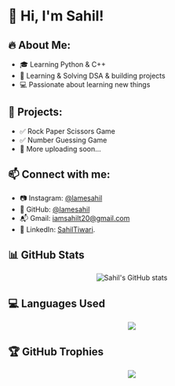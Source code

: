 # 👋 Hi, I'm Sahil!

## 🔥 About Me:
- 🎓 Learning Python & C++
- 🧠 Learning & Solving DSA & building projects
- 💻 Passionate about learning new things

## 🚀 Projects:
- ✅ Rock Paper Scissors Game
- ✅ Number Guessing Game
- 🔄 More uploading soon...

## 📫 Connect with me:
- 📷 Instagram: [@lamesahil](https://instagram.com/lamesahil)
- 🐍 GitHub: [@lamesahil](https://github.com/lamesahil)
- 📬 Gmail: iamsahilt20@gmail.com
- 🔗 LinkedIn: [SahilTiwari](https://www.linkedin.com/in/sahil-tiwari-33715433b?utm_source=share&utm_campaign=share_via&utm_content=profile&utm_medium=android_app).

## 📊 GitHub Stats

<p align="center">
  <img src="https://github-readme-stats.vercel.app/api?username=lamesahil&show_icons=true&theme=tokyonight" alt="Sahil's GitHub stats" />
</p>

## 💻 Languages Used

<p align="center">
  <img src="https://github-readme-stats.vercel.app/api/top-langs/?username=lamesahil&layout=compact&theme=tokyonight" />
</p>

## 🏆 GitHub Trophies

<p align="center">
  <img src="https://github-profile-trophy.vercel.app/?username=lamesahil&theme=tokyonight&no-frame=true&row=1&column=7" />
</p>
